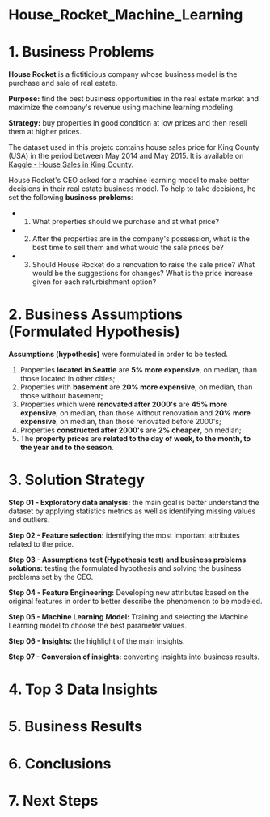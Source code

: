 # House_Rocket_Machine_Learning

# 1. Business Problems

**House Rocket** is a fictiticious company whose business model is the purchase and sale of real estate.

**Purpose:** find the best business opportunities in the real estate market and maximize the company's revenue using machine learning modeling. 

**Strategy:** buy properties in good condition at low prices and then resell them at higher prices. 

The dataset used in this projetc contains house sales price for King County (USA) in the period between May 2014 and May 2015. It is available on [Kaggle - House Sales in King County](https://www.kaggle.com/harlfoxem/housesalesprediction). 

House Rocket's CEO asked for a machine learning model to make better decisions in their real estate business model. To help to take decisions, he set the following **business problems**:

- 1. What properties should we purchase and at what price?
- 2. After the properties are in the company's possession, what is the best time to sell them and what would the sale prices be?
- 3. Should House Rocket do a renovation to raise the sale price? What would be the suggestions for changes? What is the price increase given for each refurbishment option?

# 2. Business Assumptions (Formulated Hypothesis)

**Assumptions (hypothesis)** were formulated in order to be tested.

1. Properties **located in Seattle** are **5% more expensive**, on median, than those located in other cities;
2. Properties with **basement** are **20% more expensive**, on median, than those without basement;
3. Properties which were **renovated after 2000's** are **45% more expensive**, on median, than those without renovation and **20% more expensive**, on median, than those renovated before 2000's;
4. Properties **constructed after 2000's** are **2% cheaper**, on median;
5. The **property prices** are **related to the day of week, to the month, to the year and to the season**. 

# 3. Solution Strategy

**Step 01 - Exploratory data analysis:** the main goal is better understand the dataset by applying statistics metrics as well as identifying missing values and outliers.

**Step 02 - Feature selection:** identifying the most important attributes related to the price.

**Step 03 - Assumptions test (Hypothesis test) and business problems solutions:** testing the formulated hypothesis and solving the business problems set by the CEO.

**Step 04 - Feature Engineering:** Developing new attributes based on the original features in order to better describe the phenomenon to be modeled. 

**Step 05 - Machine Learning Model:** Training and selecting the Machine Learning model to choose the best parameter values. 

**Step 06 - Insights:** the highlight of the main insights.

**Step 07 - Conversion of insights:** converting insights into business results.

# 4. Top 3 Data Insights

# 5. Business Results

# 6. Conclusions 

# 7. Next Steps
